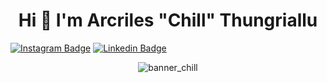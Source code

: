 <h1  align="center">Hi
👋 I'm Arcriles "Chill" Thungriallu</h1>

[![Instagram Badge](https://img.shields.io/badge/-Instagram-e4405f?style=flat-square&logo=Instagram&logoColor=white)](https://instagram.com/chill_arcriles/) [![Linkedin Badge](https://img.shields.io/badge/-LinkedIn-0e76a8?style=flat-square&logo=Linkedin&logoColor=white)](https://linkedin.com/in/arcriles/) 

<div align="center">
  
 ![banner_chill](https://user-images.githubusercontent.com/30470009/181768739-c0d73fdc-4bb7-4c9e-a4bf-36305b53022f.png)

</div>



<!--
**arcriles/arcriles** is a ✨ _special_ ✨ repository because its `README.md` (this file) appears on your GitHub profile.

Here are some ideas to get you started:

- 🔭 I’m currently working on ...
- 🌱 I’m currently learning ...
- 👯 I’m looking to collaborate on ...
-  🤔 I’m looking for help...
- 💬 Ask me about ...
- 📫 How to reach me: ...
- 😄 Pronouns: ...
- ⚡ Fun fact: ...
-->
